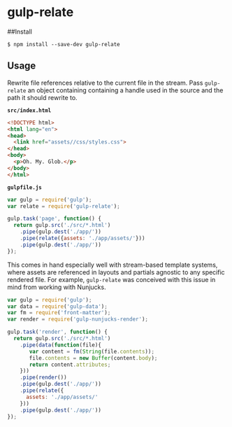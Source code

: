 # gulp-relate

##Install

```
$ npm install --save-dev gulp-relate
```
## Usage
Rewrite file references relative to the current file in the stream. Pass `gulp-relate` an object containing containing a handle used in the source and the path it should rewrite to.

**`src/index.html`**

```html
<!DOCTYPE html>
<html lang="en">
<head>
  <link href="assets//css/styles.css">
</head>
<body>
  <p>Oh. My. Glob.</p>
</body>
</html>
```
**`gulpfile.js`**

```js
var gulp = require('gulp');
var relate = require('gulp-relate');

gulp.task('page', function() {
  return gulp.src('./src/*.html')
    .pipe(gulp.dest('./app/'))
    .pipe(relate({assets: './app/assets/'}))
    .pipe(gulp.dest('./app/'))
});
```
This comes in hand especially well with stream-based template systems, where assets are referenced in layouts and partials agnostic to any specific rendered file. For example, `gulp-relate` was conceived with this issue in mind from working with Nunjucks.

```js
var gulp = require('gulp');
var data = require('gulp-data');
var fm = require('front-matter');
var render = require('gulp-nunjucks-render');

gulp.task('render', function() {
  return gulp.src('./src/*.html')
    .pipe(data(function(file){
       var content = fm(String(file.contents));
       file.contents = new Buffer(content.body);
       return content.attributes;
    }))
    .pipe(render())
    .pipe(gulp.dest('./app/'))
    .pipe(relate({
      assets: './app/assets/'
    }))
    .pipe(gulp.dest('./app/'))
});
```

